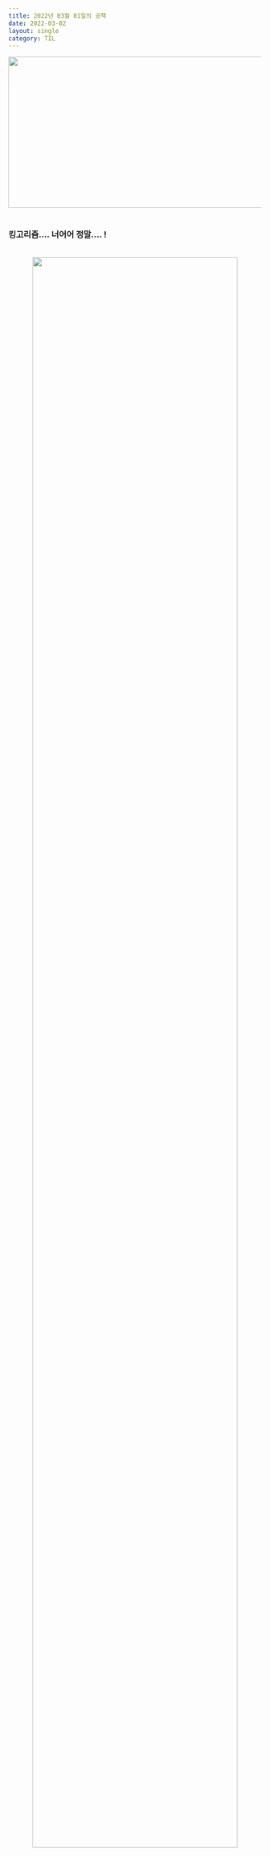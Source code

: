 ```yaml
---
title: 2022년 03월 01일의 공책
date: 2022-03-02
layout: single
category: TIL
---
```


<center><img src="https://media.vlpt.us/images/do66i/post/5d8cdf50-df2b-43df-b30a-425b8ae5f110/%E1%84%83%E1%85%A1%E1%86%AB%E1%84%87%E1%85%B5%E1%84%8D%E1%85%A1%E1%86%AF2.gif" width="650" height="300" /></center>

<br>

### 킹고리즘.... 너어어 정말.... !

<br>
<center><img src="https://user-images.githubusercontent.com/89396179/156352628-e0b9c792-ef96-48d9-9b62-9619a58fa6da.jpeg" width="90%" height="90%" /></center>
<center><img src="https://user-images.githubusercontent.com/89396179/156352638-8aa85053-21a2-49d5-953d-2d6a9159f020.jpeg" width="90%" height="90%" /></center>
<br>
<br>
조오금 그림이 더럽지만<br>
코딩테스트 준비의 기초 of 기초를 정리해보았다.<br>
<br>
제일 중요한 것 두가지를 알랴주겠어요  🥰<br>
하나 ! 문제를 많이많이 접한다.<br>
둘 ! 문제를 많이많이 이해한다.<br>
셋 ! 바로 코드로 옮기지 않고 수도코드를 작성한다.<br>

<br>

### 오늘의 일기

<br>
킹고리즘 테스트 무서워서 킹고리즘 공부를 하려 했으나 <br>
서류 포토폴리오도 합격 못할 실력이면서<br>
벌써 KOREA KIMCHI SOUP 쥬링킹 한 나는, <br>
깐부님의 말을 듣고 정신차리기로 하였다.<br>
지금부터는 다시 기능 연습이다....🔥 <br>
다시 리엑트 폐 관 수 련 들어가겠어 .... !<br>

_그래도 킹고리즘은 포기하지 않겠다 하루에 한문제라도 보겠어_<br>
_똑똑해지고싶다... 코딩잘하고싶다... 인조인간 18호를 만든 게로박사처럼...!!!!_<br>

<center><img src="https://user-images.githubusercontent.com/89396179/156354725-139e420a-f37b-4dd1-b983-1945bb43bd9b.jpeg" width="90%" height="90%" /></center>
<center><span style="color: rgb(101, 85, 140); font-Size: 150%">😭 프리저님 저를 도와주세오 😭</span></center>
<br>

---

# Sae Eleisa Tera Vi

---
